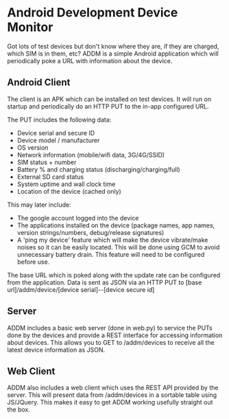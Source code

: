 Android Development Device Monitor
==================================

Got lots of test devices but don't know where they are, if they are charged, which SIM is in them, etc? ADDM is a simple Android application which will periodically poke a URL with information about the device.

Android Client
--------------
The client is an APK which can be installed on test devices. It will run on startup and periodically do an HTTP PUT to the in-app configured URL.

The PUT includes the following data:
- Device serial and secure ID
- Device model / manufacturer
- OS version
- Network information (mobile/wifi data, 3G/4G/SSID)
- SIM status + number
- Battery % and charging status (discharging/charging/full)
- External SD card status
- System uptime and wall clock time
- Location of the device (cached only)

This may later include:
- The google account logged into the device
- The applications installed on the device (package names, app names, version strings/numbers, debug/release signatures)
- A 'ping my device' feature which will make the device vibrate/make noises so it can be easily located. This will be done using GCM to avoid unnecessary battery drain. This feature will need to be configured before use.

The base URL which is poked along with the update rate can be configured from the application. Data is sent as JSON via an HTTP PUT to [base url]/addm/device/[device serial]--[device secure id]

Server
------
ADDM includes a basic web server (done in web.py) to service the PUTs done by the devices and provide a REST interface for accessing information about devices. This allows you to GET to /addm/devices to receive all the latest device information as JSON. 

Web Client
----------
ADDM also includes a web client which uses the REST API provided by the server. This will present data from /addm/devices in a sortable table using JS/JQuery. This makes it easy to get ADDM working usefully straight out the box.

